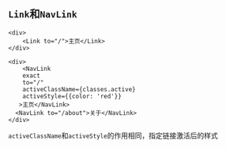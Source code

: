 ## `Link`和`NavLink`

```react
<div>
	<Link to="/">主页</Link>
</div>
```

```react
<div>
	<NavLink 
    exact
    to="/"
    activeClassName={classes.active}
    activeStyle={{color: 'red'}}
   >主页</NavLink>
  <NavLink to="/about">关于</NavLink>
</div>
```

`activeClassName`和`activeStyle`的作用相同，指定链接激活后的样式